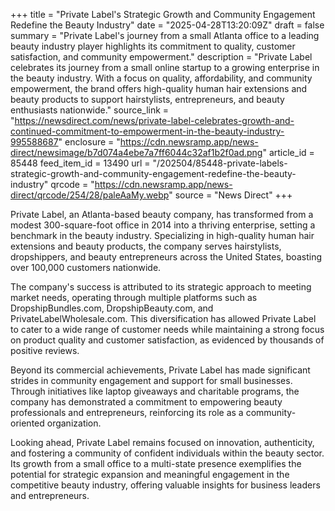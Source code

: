 +++
title = "Private Label's Strategic Growth and Community Engagement Redefine the Beauty Industry"
date = "2025-04-28T13:20:09Z"
draft = false
summary = "Private Label's journey from a small Atlanta office to a leading beauty industry player highlights its commitment to quality, customer satisfaction, and community empowerment."
description = "Private Label celebrates its journey from a small online startup to a growing enterprise in the beauty industry. With a focus on quality, affordability, and community empowerment, the brand offers high-quality human hair extensions and beauty products to support hairstylists, entrepreneurs, and beauty enthusiasts nationwide."
source_link = "https://newsdirect.com/news/private-label-celebrates-growth-and-continued-commitment-to-empowerment-in-the-beauty-industry-995588687"
enclosure = "https://cdn.newsramp.app/news-direct/newsimage/b7d074a4ebe7a7ff6044c32af1b2f0ad.png"
article_id = 85448
feed_item_id = 13490
url = "/202504/85448-private-labels-strategic-growth-and-community-engagement-redefine-the-beauty-industry"
qrcode = "https://cdn.newsramp.app/news-direct/qrcode/254/28/paleAaMy.webp"
source = "News Direct"
+++

<p>Private Label, an Atlanta-based beauty company, has transformed from a modest 300-square-foot office in 2014 into a thriving enterprise, setting a benchmark in the beauty industry. Specializing in high-quality human hair extensions and beauty products, the company serves hairstylists, dropshippers, and beauty entrepreneurs across the United States, boasting over 100,000 customers nationwide.</p><p>The company's success is attributed to its strategic approach to meeting market needs, operating through multiple platforms such as DropshipBundles.com, DropshipBeauty.com, and PrivateLabelWholesale.com. This diversification has allowed Private Label to cater to a wide range of customer needs while maintaining a strong focus on product quality and customer satisfaction, as evidenced by thousands of positive reviews.</p><p>Beyond its commercial achievements, Private Label has made significant strides in community engagement and support for small businesses. Through initiatives like laptop giveaways and charitable programs, the company has demonstrated a commitment to empowering beauty professionals and entrepreneurs, reinforcing its role as a community-oriented organization.</p><p>Looking ahead, Private Label remains focused on innovation, authenticity, and fostering a community of confident individuals within the beauty sector. Its growth from a small office to a multi-state presence exemplifies the potential for strategic expansion and meaningful engagement in the competitive beauty industry, offering valuable insights for business leaders and entrepreneurs.</p>